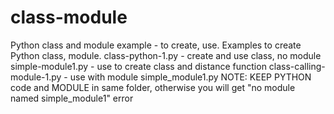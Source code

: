# class-module
Python class and module example - to create, use.
Examples to create Python class, module.
class-python-1.py - create and use class, no module
simple-module1.py - use to create class and distance function
class-calling-module-1.py - use with module simple_module1.py 
NOTE: KEEP PYTHON code and MODULE in same folder, otherwise you will get "no module named simple_module1" error

